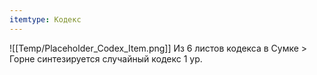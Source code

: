 ```yaml
---
itemtype: Кодекс
---
```

![[Temp/Placeholder_Codex_Item.png]]
Из 6 листов кодекса в Сумке > Горне синтезируется случайный кодекс 1 ур.
